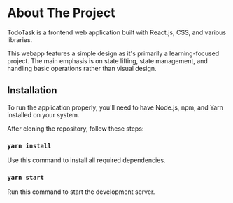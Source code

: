 # About The Project

TodoTask is a frontend web application built with React.js, CSS, and various libraries.

This webapp features a simple design as it's primarily a learning-focused project. The main emphasis is on state lifting, state management, and handling basic operations rather than visual design.

## Installation

To run the application properly, you'll need to have Node.js, npm, and Yarn installed on your system.

After cloning the repository, follow these steps:

### `yarn install`

Use this command to install all required dependencies.

### `yarn start`

Run this command to start the development server.
